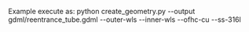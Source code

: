 Example execute as:  python create_geometry.py --output gdml/reentrance_tube.gdml --outer-wls --inner-wls --ofhc-cu --ss-316l
